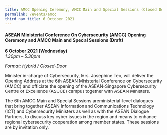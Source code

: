 ```yaml
---
title: AMCC Opening Ceremony, AMCC Main and Special Sessions (Closed Door) (Draft)
permalink: /events/amcc
third_nav_title: 6 October 2021
---
```


#### **ASEAN Ministerial Conference On Cybersecurity (AMCC) Opening Ceremony and AMCC Main and Special Sessions (Draft)**
 
**6 October 2021 (Wednesday)**  
*1.30pm – 5.30pm*

*Format: Hybrid / Closed-Door*

Minister in-charge of Cybersecurity, Mrs. Josephine Teo, will deliver the Opening Address at the 6th ASEAN Ministerial Conference on Cybersecurity (AMCC) and officiate the opening of the ASEAN-Singapore Cybersecurity Centre of Excellence (ASCCE) campus together with ASEAN Ministers. 

The 6th AMCC Main and Special Sessions areministerial-level dialogues that bring together ASEAN Information and Communications Technology (ICT) and Cybersecurity Ministers as well as with the ASEAN Dialogue Partners, to discuss key cyber issues in the region and means to enhance regional cybersecurity cooperation among member states. These sessions are by invitation only.
